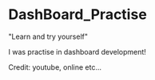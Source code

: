 # DashBoard_Practise
"Learn and try yourself"

I was practise in dashboard development!

Credit: youtube, online etc...


